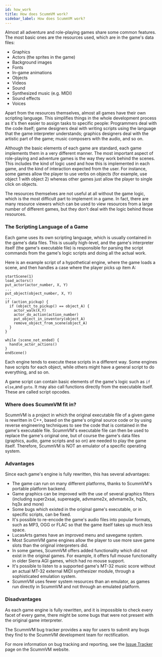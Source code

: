 ```yaml
---
id: how_work
title: How does ScummVM work?
sidebar_label: How does ScummVM work?
---
```


Almost all adventure and role-playing games share some common features. The most basic ones are the resources used, which are in the game's data files:

- Graphics
- Actors (the sprites in the game)
- Background images
- Fonts
- In-game animations
- Objects
- Videos
- Sound
- Synthesized music (e.g. MIDI)
- Sound effects
- Voices

Apart from the resources themselves, almost all games have their own scripting language. This simplifies things in the whole development process as it's then easier to assign tasks to specific people: Programmers deal with the code itself; game designers deal with writing scripts using the language that the game interpreter understands; graphics designers deal with the artistic part of the game; music composers with the audio, and so on. 

Although the basic elements of each game are standard, each game implements them in a very different manner. The most important aspect of role-playing and adventure games is the way they work behind the scenes. This includes the kind of logic used and how this is implemented in each game, and the kind of interaction expected from the user. For instance, some games allow the player to use verbs on objects (for example, use object 1 with object 2) whereas other games just allow the player to single click on objects. 

The resources themselves are not useful at all without the game logic, which is the most difficult part to implement in a game. In fact, there are many resource viewers which can be used to view resources from a large number of different games, but they don't deal with the logic behind those resources. 

### The Scripting Language of a Game

Each game uses its own scripting language, which is usually contained in the game's data files. This is usually high-level, and the game's interpreter itself (the game's executable file) is responsible for parsing the script commands from the game's logic scripts and doing all the actual work.

Here is an example script of a hypothetical engine, where the game loads a scene, and then handles a case where the player picks up item A:

 ````
 startScene(1)
 load_actors()
 put_actor(actor_number, X, Y)
 ...
 put_object(object_number, X, Y)
 ...
 if (action_pickup) {
   if (object_to_pickup() == object_A) {
     actor_walk(X,Y)
     actor_do_action(action_number)
     put_object_in_inventory(object_A)
     remove_object_from_scene(object_A)
   }
 }
   
 while (scene_not_ended) {
   handle_actor_actions()
 }
 endScene()
````

Each engine tends to execute these scripts in a different way. Some engines have scripts for each object, while others might have a general script to do everything, and so on. 


A game script can contain basic elements of the game's logic such as ```if``` ```else```,and ```goto```. It may also call functions directly from the executable itself. These are called script opcodes.


### Where does ScummVM fit in?

ScummVM is a project in which the original executable file of a given game is rewritten in C++, based on the game's original source code or by using reverse engineering techniques to see the code that is contained in the game's executable file. ScummVM's executable file can then be used to replace the game's original one, but of course the game's data files (graphics, audio, game scripts and so on) are needed to play the game itself. Therefore, ScummVM is NOT an emulator of a specific operating system.

### Advantages
Since each game's engine is fully rewritten, this has several advantages:

- The game can run on many different platforms, thanks to ScummVM's portable platform backend.
- Game graphics can be improved with the use of several graphics filters (including super2xsai, supereagle, advmame2x, advmame3x, hq2x, hq3x and more)
- Some bugs which existed in the original game's executable, or in specific scripts, can be fixed.
- It's possible to re-encode the game's audio files into popular formats, such as MP3, OGG or FLAC so that the game itself takes up much less space.
- LucasArts games have an improved menu and savegame system.
- Most ScummVM game engines allow the player to use more save game slots than the original interpreters did.
- In some games, ScummVM offers added functionality which did not exist in the original games. For example, it offers full mouse functionality in older Sierra AGI games, which had no mouse support.
- It's possible to listen to a supported game's MT-32 music score without an actual MT-32 external MIDI synthesizer module, through a sophisticated emulation system.
- ScummVM uses fewer system resources than an emulator, as games run directly in ScummVM and not through an emulated platform.

### Disadvantages

As each game engine is fully rewritten, and it is impossible to check every facet of every game, there might be some bugs that were not present with the original game interpreter.

The ScummVM bug tracker provides a way for users to submit any bugs they find to the ScummVM development team for rectification.

For more information on bug tracking and reporting, see the [Issue Tracker](https://bugs.scummvm.org) page on the ScummVM website. 